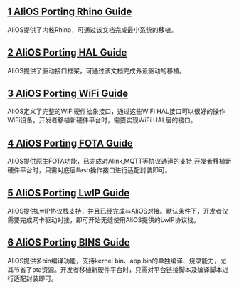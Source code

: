 ## [1 AliOS Porting Rhino Guide](https://github.com/alibaba/AliOS/wiki/AliOS-Porting-Rhino-Guide)
AliOS提供了内核Rhino，可通过该文档完成最小系统的移植。
## [2 AliOS Porting HAL Guide](https://github.com/alibaba/AliOS/wiki/AliOS-Porting-HAL-Guide)
AliOS提供了驱动接口框架，可通过该文档完成外设驱动的移植。
## [3 AliOS Porting WiFi Guide](https://github.com/alibaba/AliOS/wiki/AliOS-Porting-WiFi-Guide)
AliOS定义了完整的WiFi硬件抽象接口，通过这些WiFi HAL接口可以很好的操作WiFi设备。开发者移植新硬件平台时，需要实现WiFi HAL层的接口。
## [4 AliOS Porting FOTA Guide](https://github.com/alibaba/AliOS/wiki/AliOS-Porting-FOTA-Guide)
AliOS提供原生FOTA功能，已完成对Alink,MQTT等协议通道的支持,开发者移植新硬件平台时，只需对底层flash操作接口进行适配封装即可。
## [5 AliOS Porting LwIP Guide](https://github.com/alibaba/AliOS/wiki/AliOS-Porting-LWIP-Guide)
AliOS提供LwIP协议栈支持，并且已经完成与AliOS对接。默认条件下，开发者仅需要完成网卡驱动对接，即可开始无缝使用AliOS提供的LwIP协议栈。
## [6 AliOS Porting BINS Guide](https://github.com/alibaba/AliOS/wiki/AliOS-Porting-BINS-Guide)
AliOS提供多bin编译功能，支持kernel bin、app bin的单独编译、烧录能力，尤其节省了ota资源。开发者移植新硬件平台时，只需对平台链接脚本及编译脚本进行适配封装即可。